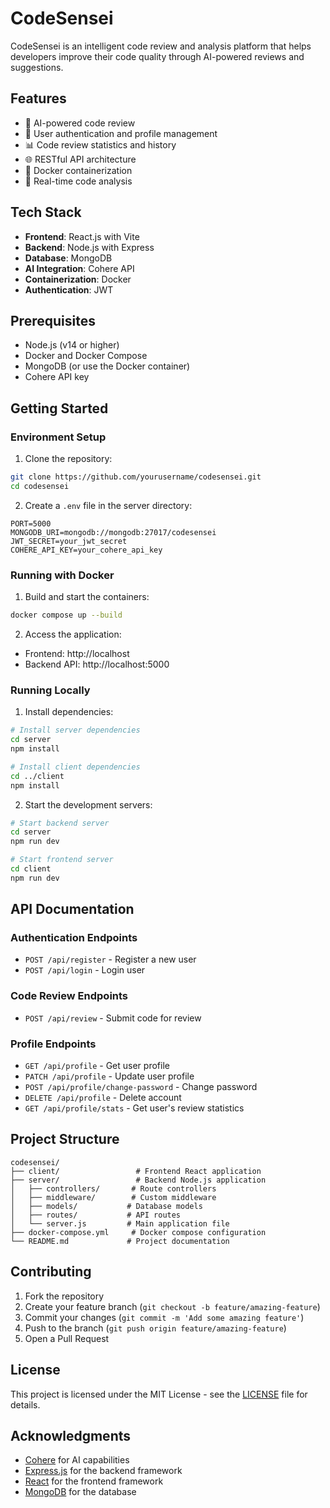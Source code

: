 # CodeSensei


CodeSensei is an intelligent code review and analysis platform that helps developers improve their code quality through AI-powered reviews and suggestions.

## Features

- 🤖 AI-powered code review
- 🔐 User authentication and profile management
- 📊 Code review statistics and history
- 🌐 RESTful API architecture
- 🐳 Docker containerization
- 🔄 Real-time code analysis

## Tech Stack

- **Frontend**: React.js with Vite
- **Backend**: Node.js with Express
- **Database**: MongoDB
- **AI Integration**: Cohere API
- **Containerization**: Docker
- **Authentication**: JWT

## Prerequisites

- Node.js (v14 or higher)
- Docker and Docker Compose
- MongoDB (or use the Docker container)
- Cohere API key

## Getting Started

### Environment Setup

1. Clone the repository:
```bash
git clone https://github.com/yourusername/codesensei.git
cd codesensei
```

2. Create a `.env` file in the server directory:
```env
PORT=5000
MONGODB_URI=mongodb://mongodb:27017/codesensei
JWT_SECRET=your_jwt_secret
COHERE_API_KEY=your_cohere_api_key
```

### Running with Docker

1. Build and start the containers:
```bash
docker compose up --build
```

2. Access the application:
- Frontend: http://localhost
- Backend API: http://localhost:5000

### Running Locally

1. Install dependencies:
```bash
# Install server dependencies
cd server
npm install

# Install client dependencies
cd ../client
npm install
```

2. Start the development servers:
```bash
# Start backend server
cd server
npm run dev

# Start frontend server
cd client
npm run dev
```

## API Documentation

### Authentication Endpoints

- `POST /api/register` - Register a new user
- `POST /api/login` - Login user

### Code Review Endpoints

- `POST /api/review` - Submit code for review

### Profile Endpoints

- `GET /api/profile` - Get user profile
- `PATCH /api/profile` - Update user profile
- `POST /api/profile/change-password` - Change password
- `DELETE /api/profile` - Delete account
- `GET /api/profile/stats` - Get user's review statistics

## Project Structure

```
codesensei/
├── client/                 # Frontend React application
├── server/                 # Backend Node.js application
│   ├── controllers/       # Route controllers
│   ├── middleware/        # Custom middleware
│   ├── models/           # Database models
│   ├── routes/           # API routes
│   └── server.js         # Main application file
├── docker-compose.yml     # Docker compose configuration
└── README.md             # Project documentation
```

## Contributing

1. Fork the repository
2. Create your feature branch (`git checkout -b feature/amazing-feature`)
3. Commit your changes (`git commit -m 'Add some amazing feature'`)
4. Push to the branch (`git push origin feature/amazing-feature`)
5. Open a Pull Request

## License

This project is licensed under the MIT License - see the [LICENSE](LICENSE) file for details.

## Acknowledgments

- [Cohere](https://cohere.ai/) for AI capabilities
- [Express.js](https://expressjs.com/) for the backend framework
- [React](https://reactjs.org/) for the frontend framework
- [MongoDB](https://www.mongodb.com/) for the database 